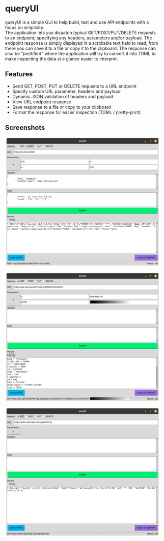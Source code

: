 # queryUI
queryUI is a simple GUI to help build, test and use API endpoints with a focus on simplicity.  
The application lets you dispatch typical GET/POST/PUT/DELETE requests to an endpoint; specifying any headers, parameters and/or payload. The endpoint response is simply displayed in a scrollable text field to read, from there you can save it to a file or copy it to the clipboard. The response can also be "prettified" where the application will try to convert it into TOML to make inspecting the data at a glance easier to interpret.  


## Features
 - Send GET, POST, PUT or DELETE requests to a URL endpoint
 - Specify custom URL parameter, headers and payload
 - Dynamic JSON validation of headers and payload
 - View URL endpoint response
 - Save response to a file or copy to your clipboard
 - Format the response for easier inspection (TOML / pretty-print)


## Screenshots
![queryUI](https://github.com/NixonInnes/queryUI/blob/master/screenshots/Screenshot%20from%202022-04-08%2023-58-32.png)  

![queryUI](https://github.com/NixonInnes/queryUI/blob/master/screenshots/Screenshot%20from%202022-04-08%2019-00-25.png)

![queryUI](https://github.com/NixonInnes/queryUI/blob/master/screenshots/Screenshot%20from%202022-04-08%2019-01-26.png)
